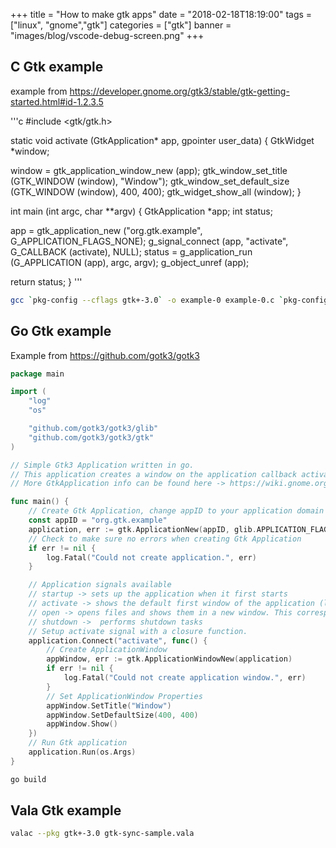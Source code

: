 +++
title = "How to make gtk apps"
date = "2018-02-18T18:19:00"
tags = ["linux", "gnome","gtk"]
categories = ["gtk"]
banner = "images/blog/vscode-debug-screen.png"
+++

## C Gtk example
example from https://developer.gnome.org/gtk3/stable/gtk-getting-started.html#id-1.2.3.5

'''c
#include <gtk/gtk.h>

static void
activate (GtkApplication* app,
          gpointer        user_data)
{
  GtkWidget *window;

  window = gtk_application_window_new (app);
  gtk_window_set_title (GTK_WINDOW (window), "Window");
  gtk_window_set_default_size (GTK_WINDOW (window), 400, 400);
  gtk_widget_show_all (window);
}

int
main (int    argc,
      char **argv)
{
  GtkApplication *app;
  int status;

  app = gtk_application_new ("org.gtk.example", G_APPLICATION_FLAGS_NONE);
  g_signal_connect (app, "activate", G_CALLBACK (activate), NULL);
  status = g_application_run (G_APPLICATION (app), argc, argv);
  g_object_unref (app);

  return status;
}
'''

```bash
gcc `pkg-config --cflags gtk+-3.0` -o example-0 example-0.c `pkg-config --libs gtk+-3.0` 
```

## Go Gtk example

Example from https://github.com/gotk3/gotk3

```go
package main

import (
	"log"
	"os"

	"github.com/gotk3/gotk3/glib"
	"github.com/gotk3/gotk3/gtk"
)

// Simple Gtk3 Application written in go.
// This application creates a window on the application callback activate.
// More GtkApplication info can be found here -> https://wiki.gnome.org/HowDoI/GtkApplication

func main() {
	// Create Gtk Application, change appID to your application domain name reversed.
	const appID = "org.gtk.example"
	application, err := gtk.ApplicationNew(appID, glib.APPLICATION_FLAGS_NONE)
	// Check to make sure no errors when creating Gtk Application
	if err != nil {
		log.Fatal("Could not create application.", err)
	}

	// Application signals available
	// startup -> sets up the application when it first starts
	// activate -> shows the default first window of the application (like a new document). This corresponds to the application being launched by the desktop environment.
	// open -> opens files and shows them in a new window. This corresponds to someone trying to open a document (or documents) using the application from the file browser, or similar.
	// shutdown ->  performs shutdown tasks
	// Setup activate signal with a closure function.
	application.Connect("activate", func() {
		// Create ApplicationWindow
		appWindow, err := gtk.ApplicationWindowNew(application)
		if err != nil {
			log.Fatal("Could not create application window.", err)
		}
		// Set ApplicationWindow Properties
		appWindow.SetTitle("Window")
		appWindow.SetDefaultSize(400, 400)
		appWindow.Show()
	})
	// Run Gtk application
	application.Run(os.Args)
}

```

```bash
go build
```

## Vala Gtk example

```bash
valac --pkg gtk+-3.0 gtk-sync-sample.vala
```